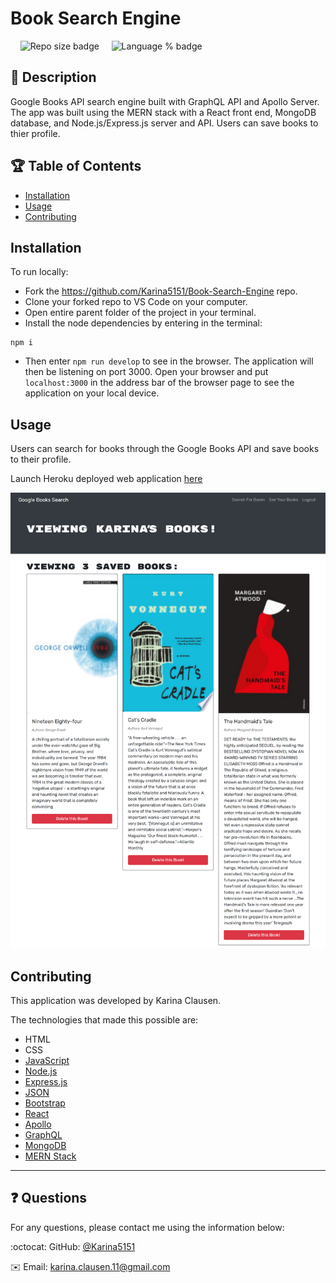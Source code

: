 # Book Search Engine
 &nbsp;&nbsp;&nbsp;&nbsp;![Repo size badge](https://img.shields.io/github/repo-size/Karina5151/Book-Search-Engine?color=success) &nbsp;&nbsp;&nbsp;&nbsp;![Language % badge](https://img.shields.io/github/languages/top/Karina5151/Book-Search-Engine) &nbsp;&nbsp;&nbsp;&nbsp;


## :memo: Description
Google Books API search engine built with GraphQL API and Apollo Server. The app was built using the MERN stack with a React front end, MongoDB database, and Node.js/Express.js server and API. Users can save books to thier profile.


## :trophy: Table of Contents
* [Installation](#installation)
* [Usage](#usage)
* [Contributing](#contributing)
  
  
## Installation
To run locally:
* Fork the https://github.com/Karina5151/Book-Search-Engine repo.
* Clone your forked repo to VS Code on your computer.
* Open entire parent folder of the project in your terminal.
* Install the node dependencies by entering in the terminal:
```
npm i
```

* Then enter `npm run develop` to see in the browser. The application will then be listening on port 3000. Open your browser and put `localhost:3000` in the address bar of the browser page to see the application on your local device.

  
## Usage
Users can search for books through the Google Books API and save books to their profile. 

Launch Heroku deployed web application [here](https://secure-springs-23383.herokuapp.com/)

![Web App Image](./client/public/assets/bookScreenshot.png)

  
## Contributing
This application was developed by Karina Clausen.

The technologies that made this possible are:
* HTML
* CSS
* <a href="https://www.javascript.com/" target="_blank">JavaScript</a>
* <a href="https://nodejs.org/api/fs.html" target="_blank">Node.js</a>
* <a href="https://expressjs.com/" target="_blank">Express.js</a>
* <a href="https://www.json.org/json-en.html" target="_blank">JSON</a>
* <a href="https://getbootstrap.com/" target="_blank">Bootstrap</a>
* <a href="https://reactjs.org/" target="_blank">React</a>
* <a href="https://www.apollographql.com/" target="_blank">Apollo</a>
* <a href="https://graphql.org/" target="_blank">GraphQL</a>
* <a href="https://www.mongodb.com/" target="_blank">MongoDB</a>
* <a href="https://www.w3schools.com/whatis/whatis_fullstack_js.asp" target="_blank">MERN Stack</a>


  
  
  
  
 ---

## :question: Questions

For any questions, please contact me using the information below:

:octocat: GitHub: [@Karina5151](https://github.com/Karina5151)

:envelope: Email: karina.clausen.11@gmail.com
